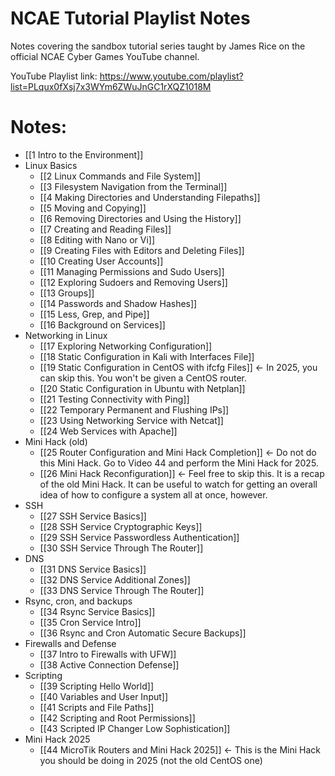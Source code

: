 # NCAE Tutorial Playlist Notes
Notes covering the sandbox tutorial series taught by James Rice on the official NCAE Cyber Games YouTube channel.

YouTube Playlist link: https://www.youtube.com/playlist?list=PLqux0fXsj7x3WYm6ZWuJnGC1rXQZ1018M

# Notes:
- [[1 Intro to the Environment]]
- Linux Basics
	- [[2 Linux Commands and File System]]
	- [[3 Filesystem Navigation from the Terminal]]
	- [[4 Making Directories and Understanding Filepaths]]
	- [[5 Moving and Copying]]
	- [[6 Removing Directories and Using the History]]
	- [[7 Creating and Reading Files]]
	- [[8 Editing with Nano or Vi]]
	- [[9 Creating Files with Editors and Deleting Files]]
	- [[10 Creating User Accounts]]
	- [[11 Managing Permissions and Sudo Users]]
	- [[12 Exploring Sudoers and Removing Users]]
	- [[13 Groups]]
	- [[14 Passwords and Shadow Hashes]]
	- [[15 Less, Grep, and Pipe]]
	- [[16 Background on Services]]
- Networking in Linux
	- [[17 Exploring Networking Configuration]]
	- [[18 Static Configuration in Kali with Interfaces File]]
	- [[19 Static Configuration in CentOS with ifcfg Files]] ← In 2025, you can skip this. You won't be given a CentOS router.
	- [[20 Static Configuration in Ubuntu with Netplan]]
	- [[21 Testing Connectivity with Ping]]
	- [[22 Temporary Permanent and Flushing IPs]]
	- [[23 Using Networking Service with Netcat]]
	- [[24 Web Services with Apache]]
- Mini Hack (old)
	- [[25 Router Configuration and Mini Hack Completion]] ← Do not do this Mini Hack. Go to Video 44 and perform the Mini Hack for 2025.
	- [[26 Mini Hack Reconfiguration]] ← Feel free to skip this. It is a recap of the old Mini Hack. It can be useful to watch for getting an overall idea of how to configure a system all at once, however.
- SSH
	- [[27 SSH Service Basics]]
	- [[28 SSH Service Cryptographic Keys]]
	- [[29 SSH Service Passwordless Authentication]]
	- [[30 SSH Service Through The Router]]
- DNS
	- [[31 DNS Service Basics]]
	- [[32 DNS Service Additional Zones]]
	- [[33 DNS Service Through The Router]]
- Rsync, cron, and backups
	- [[34 Rsync Service Basics]]
	- [[35 Cron Service Intro]]
	- [[36 Rsync and Cron Automatic Secure Backups]]
- Firewalls and Defense
	- [[37 Intro to Firewalls with UFW]]
	- [[38 Active Connection Defense]]
- Scripting
	- [[39 Scripting Hello World]]
	- [[40 Variables and User Input]]
	- [[41 Scripts and File Paths]]
	- [[42 Scripting and Root Permissions]]
	- [[43 Scripted IP Changer Low Sophistication]]
- Mini Hack 2025
	- [[44 MicroTik Routers and Mini Hack 2025]] <- This is the Mini Hack you should be doing in 2025 (not the old CentOS one)
